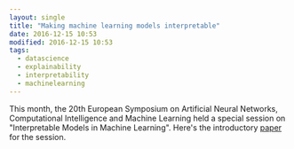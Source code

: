 ```yaml
---
layout: single
title: "Making machine learning models interpretable"
date: 2016-12-15 10:53
modified: 2016-12-15 10:53
tags:
  - datascience
  - explainability
  - interpretability
  - machinelearning
---
```


This month, the 20th European Symposium on Artificial Neural Networks, Computational Intelligence and Machine Learning held a special session on "Interpretable Models in Machine Learning". Here's the introductory [paper](https://pdfs.semanticscholar.org/ce0b/8b6fca7dc089548cc2e9aaac3bae82bb19da.pdf) for the session.
